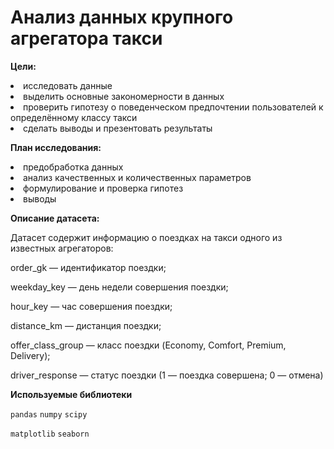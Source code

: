 **Анализ данных крупного агрегатора такси**
=====================

**Цели:**
<li>
исследовать данные
<li>
выделить основные закономерности в данных
<li>
проверить гипотезу о поведенческом предпочтении пользователей к определённому классу такси
<li>
сделать выводы и презентовать результаты

**План исследования:**
<li>
предобработка данных
<li>
анализ качественных и количественных параметров
<li>
формулирование и проверка гипотез
<li>
выводы

**Описание датасета:**

Датасет содержит информацию о поездках на такси одного из известных агрегаторов:

order_gk — идентификатор поездки;
  
weekday_key — день недели совершения поездки;
  
hour_key — час совершения поездки;
  
distance_km — дистанция поездки;
  
offer_class_group — класс поездки (Economy, Comfort, Premium, Delivery);
  
driver_response — статус поездки (1 — поездка совершена; 0 — отмена)

**Используемые библиотеки**

`pandas`  `numpy` `scipy`
  
`matplotlib` `seaborn`
